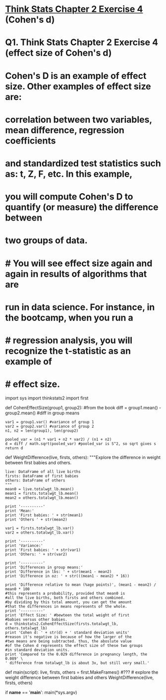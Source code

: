 # [Think Stats Chapter 2 Exercise 4](http://greenteapress.com/thinkstats2/html/thinkstats2003.html#toc24) (Cohen's d)

# Q1. Think Stats Chapter 2 Exercise 4 (effect size of Cohen's d)
#
# Cohen's D is an example of effect size. Other examples of effect size are:
# correlation between two variables, mean difference, regression coefficients
# and standardized test statistics such as: t, Z, F, etc. In this example,
# you will compute Cohen's D to quantify (or measure) the difference between
# two groups of data.

# # You will see effect size again and again in results of algorithms that are
# run in data science. For instance, in the bootcamp, when you run a
# # regression analysis, you will recognize the t-statistic as an example of
# # effect size.

import sys
import thinkstats2
import first

def CohenEffectSize(group1, group2): #from the book
    diff = group1.mean() - group2.mean() #diff in group means

    var1 = group1.var() #variance of group 1
    var2 = group2.var() #variance of group 2
    n1, n2 = len(group1), len(group2)

    pooled_var = (n1 * var1 + n2 * var2) / (n1 + n2)
    d = diff / math.sqrt(pooled_var) #pooled_var is S^2, so sqrt gives s
    return d

def WeightDifference(live, firsts, others):
    """Explore the difference in weight between first babies and others.

    live: DataFrame of all live births
    firsts: DataFrame of first babies
    others: DataFrame of others
    """
    mean0 = live.totalwgt_lb.mean()
    mean1 = firsts.totalwgt_lb.mean()
    mean2 = others.totalwgt_lb.mean()

    print '----------'
    print 'Mean:'
    print 'First babies: ' + str(mean1)
    print 'Others ' + str(mean2)

    var1 = firsts.totalwgt_lb.var()
    var2 = others.totalwgt_lb.var()

    print '----------'
    print 'Variance:'
    print 'First babies: ' + str(var1)
    print 'Others: ' + str(var2)

    print '----------'
    print 'Differences in group means:'
    print 'Difference in lbs: ' + str(mean1 - mean2)
    print 'Difference in oz: ' + str(((mean1 - mean2) * 16))

    print 'Difference relative to mean (%age points)', (mean1 - mean2) / mean0 * 100
    #this represents a probability, provided that mean0 is
    #all the live births, both firsts and others combined.
    #by dividing by this total amount, you can get the amount
    #that the differences in means represents of the whole.
    print '----------'
    print 'Effect Size: ' #bewteen the total weight of first
    #babies versus other babies.
    d = thinkstats2.CohenEffectSize(firsts.totalwgt_lb, others.totalwgt_lb)
    print 'Cohen d: ' + str(d) + ' standard deviation units'
    #reason it's negative is because of how the larger of the
    #two means are being subtracted. thus, the aboslute value
    #of the Cohen d represents the effect size of these two groups
    #in standard deviation units.
    print 'Compared to the 0.029 difference in pregnancy length, the 0.089' \
    ' difference from totalwgt_lb is about 3x, but still very small.'

def main(script):
    live, firsts, others = first.MakeFrames() #???
    # explore the weight difference between first babies and others
    WeightDifference(live, firsts, others)

if __name__ == '__main__':
    main(*sys.argv)
